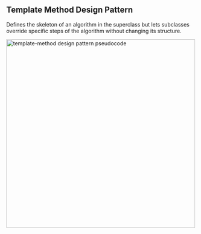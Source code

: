 ## Template Method Design Pattern

Defines the skeleton of an algorithm in the superclass but lets subclasses override specific steps of the algorithm without changing its structure.

<img height="500em" src="https://refactoring.guru/images/patterns/diagrams/template-method/example.png" alt="template-method design pattern pseudocode"/>
